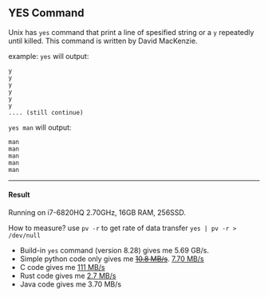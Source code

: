 YES Command
---
Unix has `yes` command that print a line of spesified string or a `y` repeatedly until killed. 
This command is written by David MacKenzie. 

example:
`yes` will output:

```
y
y
y
y
y
y
.... (still continue)
```

`yes man` will output:

```
man
man
man
man
man
```



---
#### Result

Running on i7-6820HQ 2.70GHz, 16GB RAM, 256SSD.

How to measure? use `pv -r` to get rate of data transfer
`yes | pv -r > /dev/null`

- Build-in `yes` command (version 8.28) gives me 5.69 GB/s.
- Simple python code only gives me [~~10.8 MB/s~~](https://github.com/wahyuoi/yes/blob/2aedec6dd96d8e28f9b6e6c5c41bee8cac2b9cd1/yes.py). [7.70 MB/s](https://github.com/wahyuoi/yes/blob/16cad02c9ed5ccf19a7b34a5e0968aeb59afafbd/yes.py)
- C code gives me [111 MB/s](https://github.com/wahyuoi/yes/blob/5707d6d41b9688a56082d5f61b174c4bd1d891a2/yes.c)
- Rust code gives me [2.7 MB/s](https://github.com/wahyuoi/yes/blob/af0433ce65c0f93d28eda1a01f01643974bbbd26/yes.rs)
- Java code gives me 3.70 MB/s


